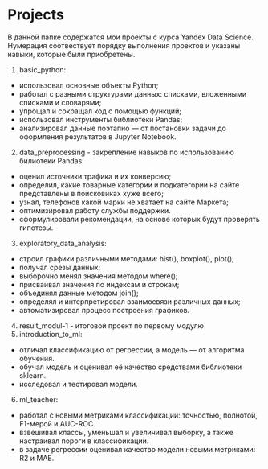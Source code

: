 # Projects
В данной папке содержатся мои проекты с курса Yandex Data Science. Нумерация соотвествует порядку выполнения проектов и указаны навыки, которые были приобретены.
1. basic_python:
- использовал основные объекты Python;
- работал с разными структурами данных: списками, вложенными списками и словарями;
- упрощал и сокращал код с помощью функций;
- использовал инструменты библиотеки Pandas;
- анализировал данные поэтапно — от постановки задачи до оформления результатов в Jupyter Notebook.
2. data_preprocessing - закрепление навыков по использованию билиотеки Pandas:
- оценил источники трафика и их конверсию;
- определил, какие товарные категории и подкатегории на сайте представлены в поисковиках хуже всего;
- узнал, телефонов какой марки не хватает на сайте Маркета;
- оптимизировал работу службы поддержки.
- сформулировали рекомендации, на основе которых будут проверять гипотезы.
3. exploratory_data_analysis:
- строил графики различными методами: hist(), boxplot(), plot();
- получал срезы данных;
- выборочно менял значения методом where();
- присваивал значения по индексам и строкам;
- объединял данные методом join();
- определял и интерпретировал взаимосвязи различных данных;
- автоматизировал процесс построения графиков.
4. result_modul-1 - итоговой проект по первому модулю
5. introduction_to_ml:
- отличал классификацию от регрессии, а модель — от алгоритма обучения.
- обучал модель и оценивал её качество средствами библиотеки sklearn.
- исследовал и тестировал модели.
6. ml_teacher:
- работал с новыми метриками классификации: точностью, полнотой, F1-мерой и AUC-ROC.
- взвешивал классы, уменьшал и увеличивал выборку, а также настраивал пороги в классификации.
- в задаче регрессии оценивал качество модели новыми метриками: R2 и MAE.

